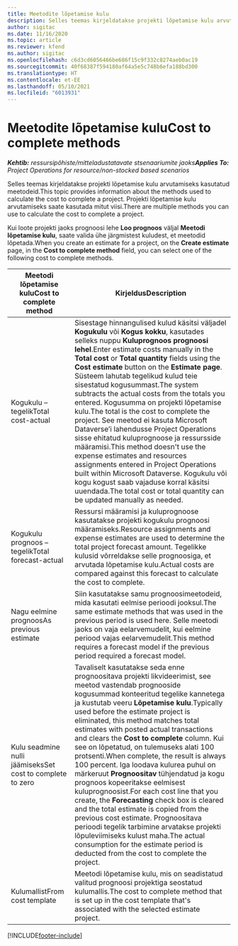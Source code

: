 ```yaml
---
title: Meetodite lõpetamise kulu
description: Selles teemas kirjeldatakse projekti lõpetamise kulu arvutamiseks kasutatud meetodeid.
author: sigitac
ms.date: 11/16/2020
ms.topic: article
ms.reviewer: kfend
ms.author: sigitac
ms.openlocfilehash: c6d3cd6056466be686f15c9f332c8274aeb0ac19
ms.sourcegitcommit: 40f68387f594180af64a5e5c748b6efa188bd300
ms.translationtype: HT
ms.contentlocale: et-EE
ms.lasthandoff: 05/10/2021
ms.locfileid: "6013931"
---
```

# <a name="cost-to-complete-methods"></a><span data-ttu-id="4c2c3-103">Meetodite lõpetamise kulu</span><span class="sxs-lookup"><span data-stu-id="4c2c3-103">Cost to complete methods</span></span>

<span data-ttu-id="4c2c3-104">_**Kehtib:** ressursipõhiste/mitteladustatavate stsenaariumite jaoks_</span><span class="sxs-lookup"><span data-stu-id="4c2c3-104">_**Applies To:** Project Operations for resource/non-stocked based scenarios_</span></span>

<span data-ttu-id="4c2c3-105">Selles teemas kirjeldatakse projekti lõpetamise kulu arvutamiseks kasutatud meetodeid.</span><span class="sxs-lookup"><span data-stu-id="4c2c3-105">This topic provides information about the methods used to calculate the cost to complete a project.</span></span> <span data-ttu-id="4c2c3-106">Projekti lõpetamise kulu arvutamiseks saate kasutada mitut viisi.</span><span class="sxs-lookup"><span data-stu-id="4c2c3-106">There are multiple methods you can use to calculate the cost to complete a project.</span></span> 

<span data-ttu-id="4c2c3-107">Kui loote projekti jaoks prognoosi lehe **Loo prognoos** väljal **Meetodi lõpetamise kulu**, saate valida ühe järgmistest kuludest, et meetodid lõpetada.</span><span class="sxs-lookup"><span data-stu-id="4c2c3-107">When you create an estimate for a project, on the **Create estimate** page, in the **Cost to complete method** field, you can select one of the following cost to complete methods.</span></span>

| <span data-ttu-id="4c2c3-108">Meetodi lõpetamise kulu</span><span class="sxs-lookup"><span data-stu-id="4c2c3-108">Cost to complete method</span></span>    | <span data-ttu-id="4c2c3-109">Kirjeldus</span><span class="sxs-lookup"><span data-stu-id="4c2c3-109">Description</span></span>                                                                                                                                                                                                                                                                                                                                                                                                                                                                                        |
|------------------------------|----------------------------------------------------------------------------------------------------------------------------------------------------------------------------------------------------------------------------------------------------------------------------------------------------------------------------------------------------------------------------------------------------------------------------------------------------------------------------------------------------|
| <span data-ttu-id="4c2c3-110">Kogukulu – tegelik</span><span class="sxs-lookup"><span data-stu-id="4c2c3-110">Total cost-actual</span></span>            | <span data-ttu-id="4c2c3-111">Sisestage hinnangulised kulud käsitsi väljadel **Kogukulu** või **Kogus kokku**, kasutades selleks nuppu **Kuluprognoos** **prognoosi lehel**.</span><span class="sxs-lookup"><span data-stu-id="4c2c3-111">Enter estimate costs manually in the **Total cost** or **Total quantity** fields using the **Cost estimate** button on the **Estimate page**.</span></span> <span data-ttu-id="4c2c3-112">Süsteem lahutab tegelikud kulud teie sisestatud kogusummast.</span><span class="sxs-lookup"><span data-stu-id="4c2c3-112">The system subtracts the actual costs from the totals you entered.</span></span> <span data-ttu-id="4c2c3-113">Kogusumma on projekti lõpetamise kulu.</span><span class="sxs-lookup"><span data-stu-id="4c2c3-113">The total is the cost to complete the project.</span></span> <span data-ttu-id="4c2c3-114">See meetod ei kasuta Microsoft Dataverse’i lahendusse Project Operations sisse ehitatud kuluprognoose ja ressursside määramisi.</span><span class="sxs-lookup"><span data-stu-id="4c2c3-114">This method doesn't use the expense estimates and resources assignments entered in Project Operations built within Microsoft Dataverse.</span></span> <span data-ttu-id="4c2c3-115">Kogukulu või kogu kogust saab vajaduse korral käsitsi uuendada.</span><span class="sxs-lookup"><span data-stu-id="4c2c3-115">The total cost or total quantity can be updated manually as needed.</span></span>  |
| <span data-ttu-id="4c2c3-116">Kogukulu prognoos – tegelik</span><span class="sxs-lookup"><span data-stu-id="4c2c3-116">Total forecast-actual</span></span>        | <span data-ttu-id="4c2c3-117">Ressursi määramisi ja kuluprognoose kasutatakse projekti kogukulu prognoosi määramiseks.</span><span class="sxs-lookup"><span data-stu-id="4c2c3-117">Resource assignments and expense estimates are used to determine the total project forecast amount.</span></span> <span data-ttu-id="4c2c3-118">Tegelikke kulusid võrreldakse selle prognoosiga, et arvutada lõpetamise kulu.</span><span class="sxs-lookup"><span data-stu-id="4c2c3-118">Actual costs are compared against this forecast to calculate the cost to complete.</span></span>                                                                                                                                                                                                                                                                          |
| <span data-ttu-id="4c2c3-119">Nagu eelmine prognoos</span><span class="sxs-lookup"><span data-stu-id="4c2c3-119">As previous estimate</span></span>         | <span data-ttu-id="4c2c3-120">Siin kasutatakse samu prognoosimeetodeid, mida kasutati eelmise perioodi jooksul.</span><span class="sxs-lookup"><span data-stu-id="4c2c3-120">The same estimate methods that was used in the previous period is used here.</span></span> <span data-ttu-id="4c2c3-121">Selle meetodi jaoks on vaja eelarvemudelit, kui eelmine periood vajas eelarvemudelit.</span><span class="sxs-lookup"><span data-stu-id="4c2c3-121">This method requires a forecast model if the previous period required a forecast model.</span></span>                                                                                                                                                                                                                                                                                                                           |
| <span data-ttu-id="4c2c3-122">Kulu seadmine nulli jäämiseks</span><span class="sxs-lookup"><span data-stu-id="4c2c3-122">Set cost to complete to zero</span></span> | <span data-ttu-id="4c2c3-123">Tavaliselt kasutatakse seda enne prognoositava projekti likvideerimist, see meetod vastendab prognooside kogusummad konteeritud tegelike kannetega ja kustutab veeru **Lõpetamise kulu**.</span><span class="sxs-lookup"><span data-stu-id="4c2c3-123">Typically used before the estimate project is eliminated, this method matches total estimates with posted actual transactions and clears the **Cost to complete** column.</span></span> <span data-ttu-id="4c2c3-124">Kui see on lõpetatud, on tulemuseks alati 100 protsenti.</span><span class="sxs-lookup"><span data-stu-id="4c2c3-124">When complete, the result is always 100 percent.</span></span> <span data-ttu-id="4c2c3-125">Iga loodava kulurea puhul on märkeruut **Prognoositav** tühjendatud ja kogu prognoos kopeeritakse eelmisest kuluprognoosist.</span><span class="sxs-lookup"><span data-stu-id="4c2c3-125">For each cost line that you create, the **Forecasting** check box is cleared and the total estimate is copied from the previous cost estimate.</span></span> <span data-ttu-id="4c2c3-126">Prognoositava perioodi tegelik tarbimine arvatakse projekti lõpuleviimiseks kulust maha.</span><span class="sxs-lookup"><span data-stu-id="4c2c3-126">The actual consumption for the estimate period is deducted from the cost to complete the project.</span></span>              |
| <span data-ttu-id="4c2c3-127">Kulumallist</span><span class="sxs-lookup"><span data-stu-id="4c2c3-127">From cost template</span></span>           | <span data-ttu-id="4c2c3-128">Meetodi lõpetamise kulu, mis on seadistatud valitud prognoosi projektiga seostatud kulumallis.</span><span class="sxs-lookup"><span data-stu-id="4c2c3-128">The cost to complete method that is set up in the cost template that's associated with the selected estimate project.</span></span>                                                                                                                                                                                                                                                                                                                                                                          |


[!INCLUDE[footer-include](../includes/footer-banner.md)]